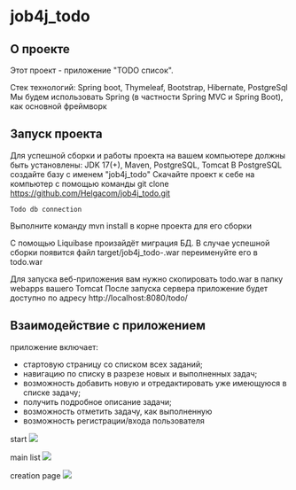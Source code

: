# job4j_todo

## О проекте

Этот проект - приложение "TODO список".

Стек технологий: Spring boot, Thymeleaf, Bootstrap, Hibernate, PostgreSql
Мы будем использовать Spring (в частности Spring MVC и Spring Boot), как основной фреймворк

## Запуск проекта

Для успешной сборки и работы проекта на вашем компьютере должны быть установлены:
JDK 17(+), Maven, PostgreSQL, Tomcat
В PostgreSQL создайте базу с именем "job4j_todo"
Скачайте проект к себе на компьютер с помощью команды
git clone https://github.com/Helgacom/job4j_todo.git

``` Todo db connection ```

Выполните команду mvn install в корне проекта для его сборки

С помощью Liquibase произайдёт миграция БД.
В случае успешной сборки появится файл target/job4j_todo-<version>.war
переименуйте его в todo.war

Для запуска веб-приложения вам нужно скопировать todo.war в папку webapps вашего Tomcat
После запуска сервера приложение будет доступно по адресу
http://localhost:8080/todo/

## Взаимодействие с приложением

приложение включает:

- стартовую страницу со списком всех заданий;
- навигацию по списку в разрезе новых и выполненных задач;
- возможность добавить новую и отредактировать уже имеющуюся в списке задачу;
- получить подробное описание задачи;
- возможность отметить задачу, как выполненную
- возможность регистрации/входа пользователя

start
<img src="img/Screenshot at Jun 27 11-41-35.png"/>

main list
<img src="img/list.png"/>

creation page
<img src="img/create.png"/>